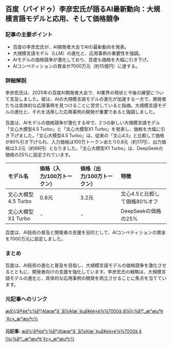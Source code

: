 ## 百度（バイドゥ）李彦宏氏が語るAI最新動向：大規模言語モデルと応用、そして価格競争

### 記事の主要ポイント

* 百度の李彦宏氏が、AI開発者大会でAIの最新動向を発表。
* 大規模言語モデル（LLM）の進化と、応用事例の重要性を強調。
* AIモデルの価格競争が激化しており、百度も価格を大幅に引き下げ。
* AIコンペティションの賞金が7000万元（約15億円）に達する。

### 詳細解説

李彦宏氏は、2025年の百度AI開発者大会で、AI業界の現状と今後の展望について言及しました。彼は、AIの大規模言語モデルの進化が加速する一方で、開発者たちは具体的な応用事例を見つけることに苦労していると指摘。大規模言語モデルの進化と、それを活用した応用事例の開発が重要であると強調しました。

百度は、AIモデルの価格競争が激化する中で、2つの新しい大規模言語モデル「文心大模型4.5 Turbo」と「文心大模型X1 Turbo」を発表し、価格を大幅に引き下げました。「文心大模型4.5 Turbo」は、従来の「文心4.5」と比較して価格が80%引き下げられ、入力価格は100万トークンあたり0.8元（約17円）、出力価格は3.2元（約68円）となりました。「文心大模型X1 Turbo」は、DeepSeekの価格の25%に設定されています。

| モデル名 | 価格（入力/100万トークン） | 価格（出力/100万トークン） | 特徴 |
| :----------------------- | :------------------------ | :------------------------ | :------------------------------------ |
| 文心大模型4.5 Turbo | 0.8元 | 3.2元 | 文心4.5と比較して価格80%オフ |
| 文心大模型X1 Turbo | - | - | DeepSeekの価格の25% |

百度は、AI技術の普及と開発者の支援を目的として、AIコンペティションの賞金を7000万元に設定しました。

### まとめ

百度は、AI技術の進化と普及を目指し、大規模言語モデルの価格競争を激化させるとともに、開発者向けの支援を強化しています。李彦宏氏の戦略は、大規模言語モデルの進化と、具体的な応用事例の開発を両立させることに焦点を当てています。

### 元記事へのリンク

[æå½¦å®éé²ç¾åº¦AIææ°å¨åï¼AIæ¯èµå¥éé«è¾¾7000ä¸åï¼|ç¾åº¦_æ°æµªè´¢ç»_æ°æµªç½](https://finance.sina.com.cn/tech/roll/2024-04-26/doc-inafzyxi5588328.shtml)


**元記事:** [æå½¦å®éé²ç¾åº¦AIææ°å¨åï¼AIæ¯èµå¥éé«è¾¾7000ä¸åï¼ç¾åº¦_æ°æµªè´¢ç»_æ°æµªç½](https://finance.sina.com.cn/roll/2025-04-26/doc-ineupaau3834871.shtml)